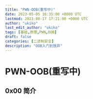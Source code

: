 ```yaml
---
title: "PWN-OOB(重写中)"
date: 2023-05-05 16:35:00 +0000 UTC
lastmod: 2023-08-17 17:21:00 +0000 UTC
author: "ukiko"
last_edit_author: "ukiko"
tags: [基础,原理,PWN,OOB]
draft: false
categories: [二进制安全]
description: "OOB入门到放弃"
---
```


# PWN-OOB(重写中)

## 0x00 简介

